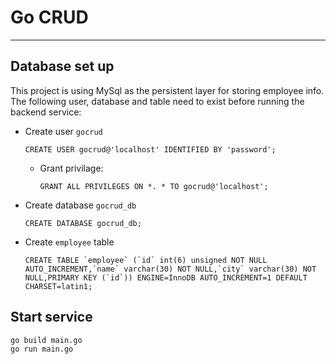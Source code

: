 # Go CRUD
---
## Database set up
This project is using MySql as the persistent layer for storing employee info. The following user, database and table need to
exist before running the backend service:
- Create user `gocrud`
    ```mysql
    CREATE USER gocrud@'localhost' IDENTIFIED BY 'password';
    ```
    - Grant privilage:
        ```mysql
        GRANT ALL PRIVILEGES ON *. * TO gocrud@'localhost';
        ```
- Create database `gocrud_db`
    ```mysql
    CREATE DATABASE gocrud_db;
    ```
- Create `employee` table
    ```mysql
    CREATE TABLE `employee` (`id` int(6) unsigned NOT NULL AUTO_INCREMENT,`name` varchar(30) NOT NULL,`city` varchar(30) NOT NULL,PRIMARY KEY (`id`)) ENGINE=InnoDB AUTO_INCREMENT=1 DEFAULT CHARSET=latin1;
    ```

## Start service
```sh
go build main.go
go run main.go
```